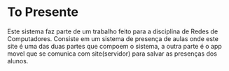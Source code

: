 # To Presente

Este sistema faz parte de um trabalho feito para a disciplina de Redes de Computadores. Consiste em um sistema de presença de aulas onde este site é uma das duas partes que compoem o sistema, a outra parte é o app movel que se comunica com site(servidor) para salvar as presenças dos alunos.